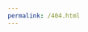 ```yaml
---
permalink: /404.html
---
```


<!DOCTYPE html>
<html>
<div style="background-image: url('https://get.pxhere.com/photo/light-bokeh-skyline-traffic-street-night-city-urban-cityscape-dark-evening-darkness-lighting-lights-buildings-cars-blurry-roads-764927.jpg');">
<body>


</body>
</html>

